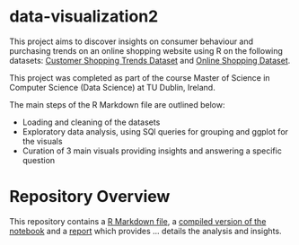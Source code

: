 # data-visualization2

This project aims to discover insights on consumer behaviour and purchasing trends on an online shopping website using R on the following datasets: [Customer Shopping Trends Dataset](https://www.kaggle.com/datasets/iamsouravbanerjee/customer-shopping-trends-dataset) and [Online Shopping Dataset](https://www.kaggle.com/datasets/jacksondivakarr/online-shopping-dataset). 

This project was completed as part of the course Master of Science in Computer Science (Data Science) at TU Dublin, Ireland.

The main steps of the R Markdown file are outlined below:

- Loading and cleaning of the datasets
- Exploratory data analysis, using SQl queries for grouping and ggplot for the visuals
- Curation of 3 main visuals providing insights and answering a specific question

# Repository Overview
This repository contains a [R Markdown file](Notebook.Rmd), a [compiled version of the notebook](Notebook.html) and a [report](Report.pdf) which provides ... details the analysis and insights.

